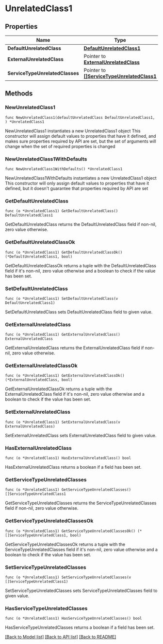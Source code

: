 # UnrelatedClass1

## Properties

Name | Type | Description | Notes
------------ | ------------- | ------------- | -------------
**DefaultUnrelatedClass** | [**DefaultUnrelatedClass1**](DefaultUnrelatedClass1.md) |  | 
**ExternalUnrelatedClass** | Pointer to [**ExternalUnrelatedClass**](ExternalUnrelatedClass.md) |  | [optional] 
**ServiceTypeUnrelatedClasses** | Pointer to [**[]ServiceTypeUnrelatedClass1**](ServiceTypeUnrelatedClass1.md) |  | [optional] 

## Methods

### NewUnrelatedClass1

`func NewUnrelatedClass1(defaultUnrelatedClass DefaultUnrelatedClass1, ) *UnrelatedClass1`

NewUnrelatedClass1 instantiates a new UnrelatedClass1 object
This constructor will assign default values to properties that have it defined,
and makes sure properties required by API are set, but the set of arguments
will change when the set of required properties is changed

### NewUnrelatedClass1WithDefaults

`func NewUnrelatedClass1WithDefaults() *UnrelatedClass1`

NewUnrelatedClass1WithDefaults instantiates a new UnrelatedClass1 object
This constructor will only assign default values to properties that have it defined,
but it doesn't guarantee that properties required by API are set

### GetDefaultUnrelatedClass

`func (o *UnrelatedClass1) GetDefaultUnrelatedClass() DefaultUnrelatedClass1`

GetDefaultUnrelatedClass returns the DefaultUnrelatedClass field if non-nil, zero value otherwise.

### GetDefaultUnrelatedClassOk

`func (o *UnrelatedClass1) GetDefaultUnrelatedClassOk() (*DefaultUnrelatedClass1, bool)`

GetDefaultUnrelatedClassOk returns a tuple with the DefaultUnrelatedClass field if it's non-nil, zero value otherwise
and a boolean to check if the value has been set.

### SetDefaultUnrelatedClass

`func (o *UnrelatedClass1) SetDefaultUnrelatedClass(v DefaultUnrelatedClass1)`

SetDefaultUnrelatedClass sets DefaultUnrelatedClass field to given value.


### GetExternalUnrelatedClass

`func (o *UnrelatedClass1) GetExternalUnrelatedClass() ExternalUnrelatedClass`

GetExternalUnrelatedClass returns the ExternalUnrelatedClass field if non-nil, zero value otherwise.

### GetExternalUnrelatedClassOk

`func (o *UnrelatedClass1) GetExternalUnrelatedClassOk() (*ExternalUnrelatedClass, bool)`

GetExternalUnrelatedClassOk returns a tuple with the ExternalUnrelatedClass field if it's non-nil, zero value otherwise
and a boolean to check if the value has been set.

### SetExternalUnrelatedClass

`func (o *UnrelatedClass1) SetExternalUnrelatedClass(v ExternalUnrelatedClass)`

SetExternalUnrelatedClass sets ExternalUnrelatedClass field to given value.

### HasExternalUnrelatedClass

`func (o *UnrelatedClass1) HasExternalUnrelatedClass() bool`

HasExternalUnrelatedClass returns a boolean if a field has been set.

### GetServiceTypeUnrelatedClasses

`func (o *UnrelatedClass1) GetServiceTypeUnrelatedClasses() []ServiceTypeUnrelatedClass1`

GetServiceTypeUnrelatedClasses returns the ServiceTypeUnrelatedClasses field if non-nil, zero value otherwise.

### GetServiceTypeUnrelatedClassesOk

`func (o *UnrelatedClass1) GetServiceTypeUnrelatedClassesOk() (*[]ServiceTypeUnrelatedClass1, bool)`

GetServiceTypeUnrelatedClassesOk returns a tuple with the ServiceTypeUnrelatedClasses field if it's non-nil, zero value otherwise
and a boolean to check if the value has been set.

### SetServiceTypeUnrelatedClasses

`func (o *UnrelatedClass1) SetServiceTypeUnrelatedClasses(v []ServiceTypeUnrelatedClass1)`

SetServiceTypeUnrelatedClasses sets ServiceTypeUnrelatedClasses field to given value.

### HasServiceTypeUnrelatedClasses

`func (o *UnrelatedClass1) HasServiceTypeUnrelatedClasses() bool`

HasServiceTypeUnrelatedClasses returns a boolean if a field has been set.


[[Back to Model list]](../README.md#documentation-for-models) [[Back to API list]](../README.md#documentation-for-api-endpoints) [[Back to README]](../README.md)



